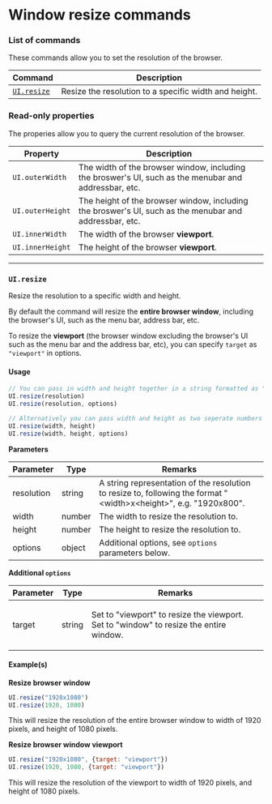 # Window resize commands

### List of commands <a href="#list-of-commands" id="list-of-commands"></a>

These commands allow you to set the resolution of the browser.

| Command                                                                          | Description                                           |
| -------------------------------------------------------------------------------- | ----------------------------------------------------- |
| [`UI.resize`](https://docs.uilicious.com/scripting/window\_resize.html#uiresize) | Resize the resolution to a specific width and height. |

### Read-only properties <a href="#read-only-properties" id="read-only-properties"></a>

The properies allow you to query the current resolution of the browser.

| Property         | Description                                                                                            |
| ---------------- | ------------------------------------------------------------------------------------------------------ |
| `UI.outerWidth`  | The width of the browser window, including the broswer's UI, such as the menubar and addressbar, etc.  |
| `UI.outerHeight` | The height of the browser window, including the broswer's UI, such as the menubar and addressbar, etc. |
| `UI.innerWidth`  | The width of the browser **viewport**.                                                                 |
| `UI.innerHeight` | The height of the browser **viewport**.                                                                |

***

### `UI.resize` <a href="#uiresize" id="uiresize"></a>

Resize the resolution to a specific width and height.

By default the command will resize the **entire browser window**, including the browser's UI, such as the menu bar, address bar, etc.

To resize the **viewport** (the browser window excluding the browser's UI such as the menu bar and the address bar, etc), you can specify `target` as `"viewport"` in options.

#### Usage <a href="#usage" id="usage"></a>

```javascript
// You can pass in width and height together in a string formatted as "<width>x<height>"
UI.resize(resolution) 
UI.resize(resolution, options)

// Alternatively you can pass width and height as two seperate numbers
UI.resize(width, height)
UI.resize(width, height, options)
```

**Parameters**

| Parameter  | Type   | Remarks                                                                                                             |
| ---------- | ------ | ------------------------------------------------------------------------------------------------------------------- |
| resolution | string | A string representation of the resolution to resize to, following the format "\<width>x\<height>", e.g. "1920x800". |
| width      | number | The width to resize the resolution to.                                                                              |
| height     | number | The height to resize the resolution to.                                                                             |
| options    | object | Additional options, see `options` parameters below.                                                                 |

**Additional `options`**

| Parameter | Type   | Remarks                                                                                          |
| --------- | ------ | ------------------------------------------------------------------------------------------------ |
| target    | string | <p>Set to "viewport" to resize the viewport.<br>Set to "window" to resize the entire window.</p> |

#### Example(s) <a href="#examples" id="examples"></a>

**Resize browser window**

```javascript
UI.resize("1920x1080")
UI.resize(1920, 1080)
```

This will resize the resolution of the entire browser window to width of 1920 pixels, and height of 1080 pixels.

**Resize browser window viewport**

```javascript
UI.resize("1920x1080", {target: "viewport"})
UI.resize(1920, 1080, {target: "viewport"})
```

This will resize the resolution of the viewport to width of 1920 pixels, and height of 1080 pixels.

